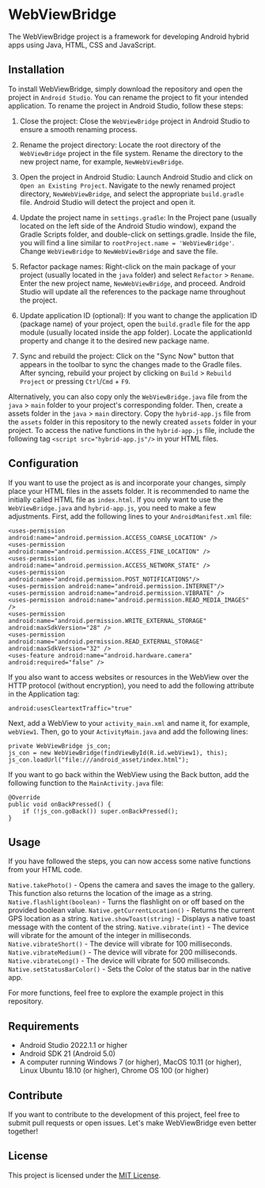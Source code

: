 # WebViewBridge
The WebViewBridge project is a framework for developing Android hybrid apps using Java, HTML, CSS and JavaScript.

## Installation
To install WebViewBridge, simply download the repository and open the project in `Android Studio`.
You can rename the project to fit your intended application. To rename the project in Android Studio, follow these steps:

1. Close the project: Close the `WebViewBridge` project in Android Studio to ensure a smooth renaming process.

2. Rename the project directory: Locate the root directory of the `WebViewBridge` project in the file system. Rename the directory to the new project name, for example, `NewWebViewBridge`.

3. Open the project in Android Studio: Launch Android Studio and click on `Open an Existing Project`. Navigate to the newly renamed project directory, `NewWebViewBridge`, and select the appropriate `build.gradle` file. Android Studio will detect the project and open it.

4. Update the project name in `settings.gradle`: In the Project pane (usually located on the left side of the Android Studio window), expand the Gradle Scripts folder, and double-click on settings.gradle. Inside the file, you will find a line similar to `rootProject.name = 'WebViewBridge'`. Change `WebViewBridge` to `NewWebViewBridge` and save the file.

5. Refactor package names: Right-click on the main package of your project (usually located in the `java` folder) and select `Refactor` > `Rename`. Enter the new project name, `NewWebViewBridge`, and proceed. Android Studio will update all the references to the package name throughout the project.

6. Update application ID (optional): If you want to change the application ID (package name) of your project, open the `build.gradle` file for the app module (usually located inside the app folder). Locate the applicationId property and change it to the desired new package name.

7. Sync and rebuild the project: Click on the "Sync Now" button that appears in the toolbar to sync the changes made to the Gradle files. After syncing, rebuild your project by clicking on `Build` > `Rebuild Project` or pressing `Ctrl`/`Cmd` + `F9`.

Alternatively, you can also copy only the `WebViewBridge.java` file from the `java` > `main` folder to your project's corresponding folder. Then, create a assets folder in the `java` > `main` directory. Copy the `hybrid-app.js` file from the `assets` folder in this repository to the newly created `assets` folder in your project. To access the native functions in the `hybrid-app.js` file, include the following tag `<script src="hybrid-app.js"/>` in your HTML files.

## Configuration
If you want to use the project as is and incorporate your changes, simply place your HTML files in the assets folder. It is recommended to name the initially called HTML file as `index.html`. If you only want to use the `WebViewBridge.java` and `hybrid-app.js`, you need to make a few adjustments. First, add the following lines to your `AndroidManifest.xml` file:

```
<uses-permission android:name="android.permission.ACCESS_COARSE_LOCATION" />
<uses-permission android:name="android.permission.ACCESS_FINE_LOCATION" /> 
<uses-permission android:name="android.permission.ACCESS_NETWORK_STATE" />  
<uses-permission android:name="android.permission.POST_NOTIFICATIONS"/>
<uses-permission android:name="android.permission.INTERNET"/>
<uses-permission android:name="android.permission.VIBRATE" /> 
<uses-permission android:name="android.permission.READ_MEDIA_IMAGES" /> 
<uses-permission android:name="android.permission.WRITE_EXTERNAL_STORAGE" android:maxSdkVersion="28" /> 
<uses-permission android:name="android.permission.READ_EXTERNAL_STORAGE" android:maxSdkVersion="32" />
<uses-feature android:name="android.hardware.camera" android:required="false" />
```

If you also want to access websites or resources in the WebView over the HTTP protocol (without encryption), you need to add the following attribute in the Application tag:

```
android:usesCleartextTraffic="true"
```

Next, add a WebView to your `activity_main.xml` and name it, for example, `webView1`. Then, go to your `ActivityMain.java` and add the following lines:

```
private WebViewBridge js_con;  
js_con = new WebViewBridge(findViewById(R.id.webView1), this);  
js_con.loadUrl("file:///android_asset/index.html");
```

If you want to go back within the WebView using the Back button, add the following function to the `MainActivity.java` file:

```
@Override  
public void onBackPressed() {  
    if (!js_con.goBack()) super.onBackPressed();  
}
```  

## Usage
If you have followed the steps, you can now access some native functions from your HTML code.

`Native.takePhoto()` - Opens the camera and saves the image to the gallery. This function also returns the location of the image as a string.
`Native.flashlight(boolean)` - Turns the flashlight on or off based on the provided boolean value.
`Native.getCurrentLocation()` - Returns the current GPS location as a string.
`Native.showToast(string)` - Displays a native toast message with the content of the string.
`Native.vibrate(int)` - The device will vibrate for the amount of the integer in milliseconds.
`Native.vibrateShort()` - The device will vibrate for 100 milliseconds.
`Native.vibrateMedium()` - The device will vibrate for 200 milliseconds.
`Native.vibrateLong()` - The device will vibrate for 500 milliseconds.
`Native.setStatusBarColor()` - Sets the Color of the status bar in the native app.

For more functions, feel free to explore the example project in this repository.

## Requirements
- Android Studio 2022.1.1 or higher
- Android SDK 21 (Android 5.0)
- A computer running Windows 7 (or higher), MacOS 10.11 (or higher), Linux Ubuntu 18.10 (or higher), Chrome OS 100 (or higher)

## Contribute
If you want to contribute to the development of this project, feel free to submit pull requests or open issues. Let's make WebViewBridge even better together!

## License
This project is licensed under the [MIT License](LICENSE).
